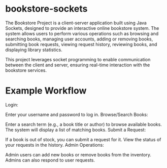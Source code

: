 # bookstore-sockets

The Bookstore Project is a client-server application built using Java Sockets, designed to provide an interactive online bookstore system. The system allows users to perform various operations such as browsing and searching books, managing user accounts, adding or removing books, submitting book requests, viewing request history, reviewing books, and displaying library statistics.

This project leverages socket programming to enable communication between the client and server, ensuring real-time interaction with the bookstore services.

# Example Workflow
Login:

Enter your username and password to log in.
Browse/Search Books:

Enter a search term (e.g., a book title or author) to browse available books.
The system will display a list of matching books.
Submit a Request:

If a book is out of stock, you can submit a request for it.
View the status of your requests in the history.
Admin Operations:

Admin users can add new books or remove books from the inventory.
Admins can also respond to user requests.
